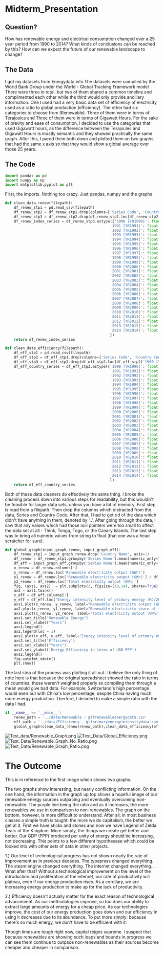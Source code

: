 # Midterm_Presentation

## Question?

How has renewable energy and electrical consumption changed over a 25 year period from 1990 to 2014? What kinds of conclusions can be reached by this? How can we expect the future of our renewable landscape to change?

## The Data

I got my datasets from Energydata.info
The datasets were compiled by the World Bank Group under the World - Global Tracking Framework model
There were three in total, but two of them shared a common timeline and complimented each other while the third would only provide ancillary information. One I used had a very basic data set of efficiency of electricity used as a ratio to global production (efficiency). The other had six categories to choose from (Renewable). Three of them were in terms of Terajoules and Three of them were in terms of Gigawatt Hours. For the sake of brevity and ease of consumption, I decided to use the categories that used Gigawatt hours, as the difference between the Terajoules and Gigawatt Hours is mostly semantic and they showed practically the same graph. After this, I pared them both down and plotted them on two graphs that had the same x axis so that they would show a global average over those 25 years.

## The Code
```python
import pandas as pd
import numpy as np
import matplotlib.pyplot as plt 
```

First, the imports. Nothing too crazy. Just pandas, numpy and the graphs

```python
def clean_data_renew(filepath):
    df_renew_stp1 = pd.read_csv(filepath)
    df_renew_stp2 = df_renew_stp1.drop(columns=['Series Code', 'Country Code'], axis=1)
    df_renew_stp3 = df_renew_stp2.drop(df_renew_stp2.loc[df_renew_stp2['1990 [YR1990]'] == '..'].index)
    df_renew_index_series = df_renew_stp3.astype({'1990 [YR1990]': float,
                                                '1991 [YR1991]': float,
                                                '1992 [YR1992]': float,
                                                '1993 [YR1993]': float,
                                                '1994 [YR1994]': float,
                                                '1995 [YR1995]': float,
                                                '1996 [YR1996]': float,
                                                '1997 [YR1997]': float,
                                                '1998 [YR1998]': float,
                                                '1999 [YR1999]': float,
                                                '2000 [YR2000]': float,
                                                '2001 [YR2001]': float,
                                                '2002 [YR2002]': float,
                                                '2003 [YR2003]': float,
                                                '2004 [YR2004]': float,
                                                '2005 [YR2005]': float,
                                                '2006 [YR2006]': float,
                                                '2007 [YR2007]': float,
                                                '2008 [YR2008]': float,
                                                '2009 [YR2009]': float,
                                                '2010 [YR2010]': float,
                                                '2011 [YR2011]': float,
                                                '2012 [YR2012]': float,
                                                '2013 [YR2013]': float,
                                                '2014 [YR2014]': float
                                                })
    return df_renew_index_series

def clean_data_efficiency(filepath):
    df_eff_stp1 = pd.read_csv(filepath)
    df_eff_stp2 = df_eff_stp1.drop(columns=['Series Code', 'Country Code'], axis=1)
    df_eff_stp3 = df_eff_stp2.drop(df_eff_stp2.loc[df_eff_stp2['1990 [YR1990]'] == '..'].index)
    df_eff_country_series = df_eff_stp3.astype({'1990 [YR1990]': float,
                                                '1991 [YR1991]': float,
                                                '1992 [YR1992]': float,
                                                '1993 [YR1993]': float,
                                                '1994 [YR1994]': float,
                                                '1995 [YR1995]': float,
                                                '1996 [YR1996]': float,
                                                '1997 [YR1997]': float,
                                                '1998 [YR1998]': float,
                                                '1999 [YR1999]': float,
                                                '2000 [YR2000]': float,
                                                '2001 [YR2001]': float,
                                                '2002 [YR2002]': float,
                                                '2003 [YR2003]': float,
                                                '2004 [YR2004]': float,
                                                '2005 [YR2005]': float,
                                                '2006 [YR2006]': float,
                                                '2007 [YR2007]': float,
                                                '2008 [YR2008]': float,
                                                '2009 [YR2009]': float,
                                                '2010 [YR2010]': float,
                                                '2011 [YR2011]': float,
                                                '2012 [YR2012]': float,
                                                '2013 [YR2013]': float,
                                                '2014 [YR2014]': float
                                                })
    return df_eff_country_series
```

Both of these data cleaners do effectively the same thing. I broke the cleaning process down into various steps for readability, but this wouldn't be feasible for larger data sets, unless you have a lot of memory. First step is read from a filepath. Then drop the columns which distracted from the data, Series and Country Code. After that, I had to get rid of the data which didn't have anything in them, denoted by '..'. After going through the data, I saw that any values which had those null pointers were too small to affect the data set at all - Think, Tonga, Togo, or the Canary Islands. The last step was to bring all numeric values from string to float (that one was a head scratcher for sure). 


```python
def global_graph(input_graph_renew, input_graph_eff):
    df_renew_stp1 = input_graph_renew.drop('Country Name', axis=1)
    df_renew = df_renew_stp1.groupby('Series Name').mean(numeric_only=True)
    df_eff = input_graph_eff.groupby('Series Name').mean(numeric_only=True)
    x_renew = df_renew.columns[:]
    y_renew = df_renew.loc['Renewable electricity output (GWh)']
    y1_renew = df_renew.loc['Renewable electricity output (GWh)'] / df_renew.loc['Total electricity output (GWh)'] 
    y2_renew = df_renew.loc['Total electricity output (GWh)']
    fig, (axs1, axs2)  = plt.subplots(2, figsize=(10,14), sharex=True)
    ax2 = axs1.twinx()
    x_eff = df_eff.columns[:]
    y_eff = df_eff.loc['Energy intensity level of primary energy (MJ/2011 USD PPP)']
    axs1.plot(x_renew, y_renew, label="Renewable electricity output (GWh)", color="blue", marker='.')
    ax2.plot(x_renew, y1_renew, label="Renewable electricity share of total electricity output (%)", color="purple", marker='.')
    axs1.plot(x_renew, y2_renew, label="Total electricity output (GWh)", color="red", marker='.')
    axs1.set_title("Renewable Energy")
    axs1.set_xlabel("Years")
    axs1.legend()
    ax2.legend(loc = 1)
    axs2.plot(x_eff, y_eff, label="Energy intensity level of primary energy (MJ/2011 USD PPP)", color="blue", marker='.')
    axs2.set_title('Efficiency')
    axs2.set_xlabel("Years")
    axs2.set_ylabel('Energy Efficeincy in terms of USD PPP')
    axs2.legend()
    fig.autofmt_xdate()
    plt.show()
```

The last step of the process was plotting it all out. I believe the only thing of note here is that because the original spreadsheet showed the ratio in terms of countries, those weren't weighted properly so compiling them through a mean would give bad data. For example, Switzerland's high percentage would even out with China's low percentage, despite China having much more energy production. Therfore, I decided to make a simple ratio with the data I had.


```python
if __name__ == '__main__':
    renew_path = '../data/Renewable - gtfrenewableenergydata.csv'
    eff_path = '../data/Efficiency - gtfprimaryenergyintensitydata.csv'
    global_graph(clean_data_renew(renew_path),clean_data_efficiency(eff_path))
```


![Test_data/Renewable_Graph.png](Test_Data/Renewable_Graph.png)
![Test_Data/Global_Efficiency.png](Test_Data/Global_Efficiency.png)
![Test_Data/Renewable_Graph_No_Ratio.png](Test_Data/Renewable_Graph_No_Ratio.png)
![Test_Data/Renewable_Graph_Ratio.png](Test_Data/Renewable_Graph_Ratio.png)

# The Outcome

This is in reference to the first image which shows two graphs.

The two graphs show interesting, but nearly conflicting information. On the one hand, the information in the graph up top shows a hopeful image of our renewable energy sources outpacing and eventually overcoming non-renewable. The purple line being the ratio and as it increases, the more renewables we use in comparison to non-renewables. The graph on the bottom, however, is more difficult to understand. After all, in most business classes a simple truth is taught: the more we do capitalism, the better we get at it. First we have sticks and stones and now we have Legend of Zelda: Tears of the Kingdom. More simply, the things we create get better and better. Our GDP (PPP) produced per unity of energy should be increasing, not decreasing. This points to a few different hypothesese which could be looked into with other sets of data in other projects.

1.) Our level of technological progress has not shown nearly the rate of improvement as in previous decades. The typepress changed everything. The steam engine changed everything. The internet changed everything... What after that? Without a technological improvement on the level of the introduction and proliferation of the internet, our rate of productivity will plateau, even if our energy production rises. As a corollary, we are increasing energy production to make up for the lack of productivity.

2.) Efficiency doesn't actually matter for the exact reason of technological advancement. As our methodologies improve, so too does our ability to extract large amounts of energy for a cheap price. As our technologies improve, the cost of our energy production goes down and our efficiency in using it decreases due to its abundance. To put more simply: because there's so much energy, we don't have to be efficient with it.

Though times are tough right now, capital reigns supreme. I suspect that because renewables are showing such leaps and bounds in progress we can see them continue to outpace non-renewables as their sources become cheaper and cheaper in comparison.